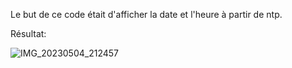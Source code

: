 
Le but de ce code était d'afficher la date et l'heure à partir de ntp. 

Résultat:


![IMG_20230504_212457](https://user-images.githubusercontent.com/124889354/236309014-021e1ee3-ecc2-4fef-8dd1-a334cfd62445.jpg)
